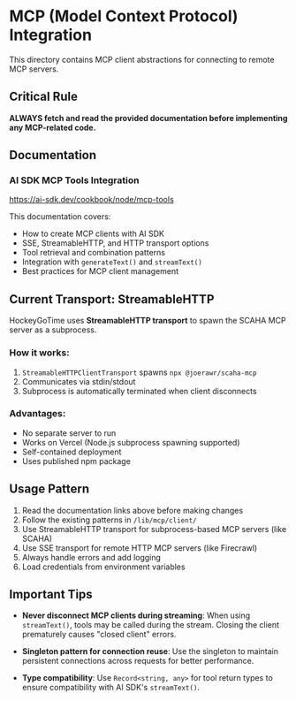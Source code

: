# MCP (Model Context Protocol) Integration

This directory contains MCP client abstractions for connecting to remote MCP servers.

## Critical Rule

**ALWAYS fetch and read the provided documentation before implementing any MCP-related code.**

## Documentation

### AI SDK MCP Tools Integration

https://ai-sdk.dev/cookbook/node/mcp-tools

This documentation covers:

- How to create MCP clients with AI SDK
- SSE, StreamableHTTP, and HTTP transport options
- Tool retrieval and combination patterns
- Integration with `generateText()` and `streamText()`
- Best practices for MCP client management

## Current Transport: StreamableHTTP

HockeyGoTime uses **StreamableHTTP transport** to spawn the SCAHA MCP server as a subprocess.

### How it works:
1. `StreamableHTTPClientTransport` spawns `npx @joerawr/scaha-mcp`
2. Communicates via stdin/stdout
3. Subprocess is automatically terminated when client disconnects

### Advantages:
- No separate server to run
- Works on Vercel (Node.js subprocess spawning supported)
- Self-contained deployment
- Uses published npm package

## Usage Pattern

1. Read the documentation links above before making changes
2. Follow the existing patterns in `/lib/mcp/client/`
3. Use StreamableHTTP transport for subprocess-based MCP servers (like SCAHA)
4. Use SSE transport for remote HTTP MCP servers (like Firecrawl)
5. Always handle errors and add logging
6. Load credentials from environment variables

## Important Tips

- **Never disconnect MCP clients during streaming**: When using `streamText()`, tools may be called during the stream. Closing the client prematurely causes "closed client" errors.
- **Singleton pattern for connection reuse**: Use the singleton to maintain persistent connections across requests for better performance.

- **Type compatibility**: Use `Record<string, any>` for tool return types to ensure compatibility with AI SDK's `streamText()`.

